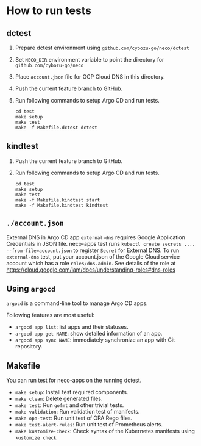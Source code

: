 How to run tests
================

dctest
------

1. Prepare dctest environment using `github.com/cybozu-go/neco/dctest`
2. Set `NECO_DIR` environment variable to point the directory for `github.com/cybozu-go/neco`
3. Place `account.json` file for GCP Cloud DNS in this directory.
4. Push the current feature branch to GitHub.
5. Run following commands to setup Argo CD and run tests.

    ```console
    cd test
    make setup
    make test
    make -f Makefile.dctest dctest
    ```

kindtest
--------

1. Push the current feature branch to GitHub.
2. Run following commands to setup Argo CD and run tests.

    ```console
    cd test
    make setup
    make test
    make -f Makefile.kindtest start
    make -f Makefile.kindtest kindtest
    ```

`./account.json`
----------------

External DNS in Argo CD app `external-dns` requires Google Application Credentials in JSON file.
neco-apps test runs `kubectl create secrets .... --from-file=account.json` to register `Secret` for External DNS.
To run `external-dns` test, put your account.json of the Google Cloud service account which has a role `roles/dns.admin`.
See details of the role at https://cloud.google.com/iam/docs/understanding-roles#dns-roles

Using `argocd`
--------------

`argocd` is a command-line tool to manage Argo CD apps.

Following features are most useful:

- `argocd app list`: list apps and their statuses.
- `argocd app get NAME`: show detailed information of an app.
- `argocd app sync NAME`: immediately synchronize an app with Git repository.

Makefile
--------

You can run test for neco-apps on the running dctest.

- `make setup`: Install test required components.
- `make clean`: Delete generated files.
- `make test`: Run `gofmt` and other trivial tests.
- `make validation`: Run validation test of manifests.
- `make opa-test`: Run unit test of OPA Rego files.
- `make test-alert-rules`: Run unit test of Prometheus alerts.
- `make kustomize-check`: Check syntax of the Kubernetes manifests using `kustomize check`
